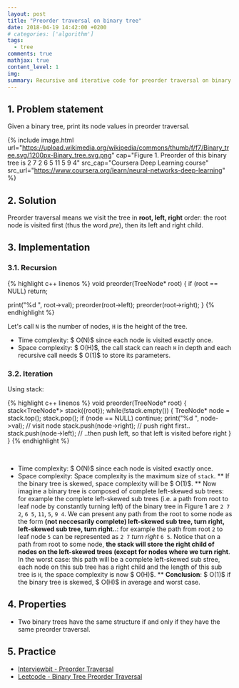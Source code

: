 ```yaml
---
layout: post
title: "Preorder traversal on binary tree"
date: 2018-04-19 14:42:00 +0200
# categories: ['algorithm']
tags:
  - tree
comments: true
mathjax: true
content_level: 1
img:
summary: Recursive and iterative code for preorder traversal on binary tree, analyze time and space complexity
---
```


## **1. Problem statement**
Given a binary tree, print its node values in preorder traversal.

{% include image.html
  url="https://upload.wikimedia.org/wikipedia/commons/thumb/f/f7/Binary_tree.svg/1200px-Binary_tree.svg.png"
  cap="Figure 1. Preorder of this binary tree is 2 7 2 6 5 11 5 9 4"
  src_cap="Coursera Deep Learning course"
  src_url="https://www.coursera.org/learn/neural-networks-deep-learning"
%}

## **2. Solution**

Preorder traversal means we visit the tree in **root, left, right** order: the root node is visited first (thus the word _pre_), then its left and right child.

## **3. Implementation**

### **3.1. Recursion**

{% highlight c++ linenos %}
void preorder(TreeNode* root) {
  if (root == NULL) return;
  
  print("%d ", root->val);
  preorder(root->left);
  preorder(root->right);
}
{% endhighlight %}

Let's call `N` is the number of nodes, `H` is the height of the tree.

* Time complexity: $ O(N)$ since each node is visited exactly once.
* Space complexity: $ O(H)$, the call stack can reach `H` in depth and each recursive call needs $ O(1)$ to store its parameters.

### **3.2. Iteration**

Using stack:

{% highlight c++ linenos %}
void preorder(TreeNode* root) {
  stack<TreeNode*> stack({root});
  while(!stack.empty()) {
    TreeNode* node = stack.top();
    stack.pop();
    if (node == NULL) continue;
    print("%d ", node->val);  // visit node
    stack.push(node->right);  // push right first..
    stack.push(node->left);   // ..then push left, so that left is visited before right
  }
}
{% endhighlight %}

<br>

* Time complexity: $ O(N)$ since each node is visited exactly once.
* Space complexity: Space complexity is the maximum size of `stack`.
** If the binary tree is skewed, space complexity will be $ O(1)$. 
** Now imagine a binary tree is composed of complete left-skewed sub trees: for example the complete left-skewed sub trees (i.e. a path from root to leaf node by constantly turning left) of the binary tree in Figure 1 are `2 7 2`, `6 5`, `11`, `5`, `9 4`. We can present any path from the root to some node as the form **(not neccesarily complete) left-skewed sub tree, turn right, left-skewed sub tree, turn right..**: for example the path from root `2` to leaf node `5` can be represented as `2 7` _turn right_ `6 5`. Notice that on a path from root to some node, **the stack will store the right child of nodes on the left-skewed trees (except for nodes where we turn right**. In the worst case: this path will be a complete left-skewed sub stree, each node on this sub tree has a right child and the length of this sub tree is `H`, the space complexity is now $ O(H)$. 
** **Conclusion**: $ O(1)$ if the binary tree is skewed, $ O(H)$ in average and worst case.

## **4. Properties**

* Two binary trees have the same structure if and only if they have the same preorder traversal.

## **5. Practice**

* [Interviewbit - Preorder Traversal](https://www.interviewbit.com/problems/preorder-traversal/)
* [Leetcode - Binary Tree Preorder Traversal](https://leetcode.com/problems/binary-tree-preorder-traversal/)
